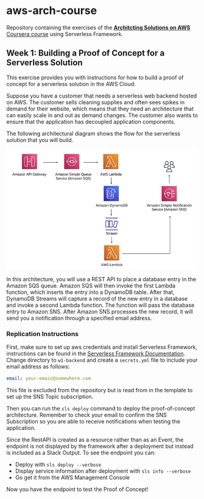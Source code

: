 # aws-arch-course
Repository containing the exercises of the [**Architcting Solutions on AWS** Coursera course](https://www.coursera.org/learn/architecting-solutions-on-aws) using Serverless Framework.

## Week 1: Building a Proof of Concept for a Serverless Solution

This exercise provides you with instructions for how to build a proof of concept for a serverless solution in the AWS Cloud.

Suppose you have a customer that needs a serverless web backend hosted on AWS. The customer sells cleaning supplies and often sees spikes in demand for their website, which means that they need an architecture that can easily scale in and out as demand changes. The customer also wants to ensure that the application has decoupled application components.

The following architectural diagram shows the flow for the serverless solution that you will build.

![Architecture Diagram](w1-backend/arch.png)

In this architecture, you will use a REST API to place a database entry in the Amazon SQS queue. Amazon SQS will then invoke the first Lambda function, which inserts the entry into a DynamoDB table. After that, DynamoDB Streams will capture a record of the new entry in a database and invoke a second Lambda function. The function will pass the database entry to Amazon SNS. After Amazon SNS processes the new record, it will send you a notification through a specified email address.

### Replication Instructions

First, make sure to set up aws credentials and install Serverless Framework, instructions can be found in the [Serverless Framework Documentation](https://www.serverless.com/framework/docs/getting-started). Change directory to `w1-backend` and create a `secrets.yml` file to include your email address as follows:

```yaml
email: your-emain@somewhere.com
```

This file is excluded from the repository but is read from in the template to set up the SNS Topic subscription.

Then you can run the `sls deploy` command to deploy the proof-of-concept architecture. Remember to check your email to confirm the SNS Subscription so you are able to receive notifications when testing the application.

Since the RestAPI is created as a resource rather than as an Event, the endpoint is not displayed by the framework after a deployment but instead is included as a Stack Output. To see the endpoint you can:
 - Deploy with `sls deploy --verbose`
 - Display service information after deployment with `sls info --verbose`
 - Go get it from the AWS Management Console

Now you have the endpoint to test the Proof of Concept!

